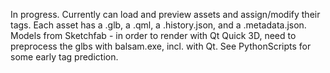 In progress. Currently can load and preview assets and assign/modify their tags. Each asset has a .glb, a .qml, a .history.json, and a .metadata.json. Models from Sketchfab - in order to render with Qt Quick 3D, need to preprocess the glbs with balsam.exe, incl. with Qt. 
See PythonScripts for some early tag prediction. 
